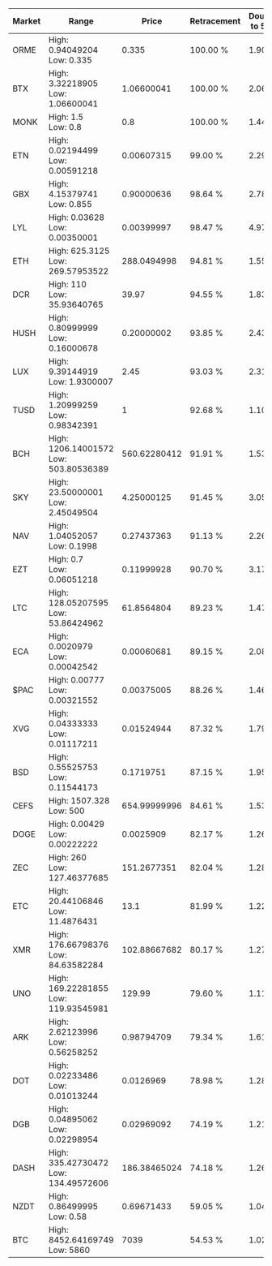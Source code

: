 | Market | Range | Price| Retracement | Doubles to 50% |
| --- | --- | --- | --- | --- |
| ORME | High: 0.94049204<br />Low: 0.335 | 0.335 | 100.00 % | 1.90 |
| BTX | High: 3.32218905<br />Low: 1.06600041 | 1.06600041 | 100.00 % | 2.06 |
| MONK | High: 1.5<br />Low: 0.8 | 0.8 | 100.00 % | 1.44 |
| ETN | High: 0.02194499<br />Low: 0.00591218 | 0.00607315 | 99.00 % | 2.29 |
| GBX | High: 4.15379741<br />Low: 0.855 | 0.90000636 | 98.64 % | 2.78 |
| LYL | High: 0.03628<br />Low: 0.00350001 | 0.00399997 | 98.47 % | 4.97 |
| ETH | High: 625.3125<br />Low: 269.57953522 | 288.0494998 | 94.81 % | 1.55 |
| DCR | High: 110<br />Low: 35.93640765 | 39.97 | 94.55 % | 1.83 |
| HUSH | High: 0.80999999<br />Low: 0.16000678 | 0.20000002 | 93.85 % | 2.43 |
| LUX | High: 9.39144919<br />Low: 1.9300007 | 2.45 | 93.03 % | 2.31 |
| TUSD | High: 1.20999259<br />Low: 0.98342391 | 1 | 92.68 % | 1.10 |
| BCH | High: 1206.14001572<br />Low: 503.80536389 | 560.62280412 | 91.91 % | 1.53 |
| SKY | High: 23.50000001<br />Low: 2.45049504 | 4.25000125 | 91.45 % | 3.05 |
| NAV | High: 1.04052057<br />Low: 0.1998 | 0.27437363 | 91.13 % | 2.26 |
| EZT | High: 0.7<br />Low: 0.06051218 | 0.11999928 | 90.70 % | 3.17 |
| LTC | High: 128.05207595<br />Low: 53.86424962 | 61.8564804 | 89.23 % | 1.47 |
| ECA | High: 0.0020979<br />Low: 0.00042542 | 0.00060681 | 89.15 % | 2.08 |
| $PAC | High: 0.00777<br />Low: 0.00321552 | 0.00375005 | 88.26 % | 1.46 |
| XVG | High: 0.04333333<br />Low: 0.01117211 | 0.01524944 | 87.32 % | 1.79 |
| BSD | High: 0.55525753<br />Low: 0.11544173 | 0.1719751 | 87.15 % | 1.95 |
| CEFS | High: 1507.328<br />Low: 500 | 654.99999996 | 84.61 % | 1.53 |
| DOGE | High: 0.00429<br />Low: 0.00222222 | 0.0025909 | 82.17 % | 1.26 |
| ZEC | High: 260<br />Low: 127.46377685 | 151.2677351 | 82.04 % | 1.28 |
| ETC | High: 20.44106846<br />Low: 11.4876431 | 13.1 | 81.99 % | 1.22 |
| XMR | High: 176.66798376<br />Low: 84.63582284 | 102.88667682 | 80.17 % | 1.27 |
| UNO | High: 169.22281855<br />Low: 119.93545981 | 129.99 | 79.60 % | 1.11 |
| ARK | High: 2.62123996<br />Low: 0.56258252 | 0.98794709 | 79.34 % | 1.61 |
| DOT | High: 0.02233486<br />Low: 0.01013244 | 0.0126969 | 78.98 % | 1.28 |
| DGB | High: 0.04895062<br />Low: 0.02298954 | 0.02969092 | 74.19 % | 1.21 |
| DASH | High: 335.42730472<br />Low: 134.49572606 | 186.38465024 | 74.18 % | 1.26 |
| NZDT | High: 0.86499995<br />Low: 0.58 | 0.69671433 | 59.05 % | 1.04 |
| BTC | High: 8452.64169749<br />Low: 5860 | 7039 | 54.53 % | 1.02 |
